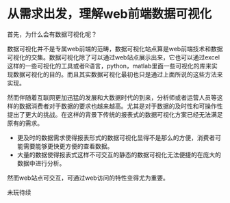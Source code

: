 从需求出发，理解web前端数据可视化
===

首先，为什么会有数据可视化呢？

数据可视化并不是专属web前端的范畴，数据可视化站点算是web前端技术和数据可视化的交集。数据可视化除了可以通过web站点展示出来，它也可以通过excel这样的一些可视化的工具或者R语言，python，matlab里面一些可视化的库来实现数据可视化的目的。而且其实数据可视化最初也只是通过上面所说的这些方法来实现。

然而伴随着互联网更加迅猛的发展和大数据时代的到来，分析师或者运营人员等这样的数据消费者对于数据的要求也越来越高。尤其是对于数据的及时性和可操作性提出了更大的挑战。在这样的背景下传统的报表式的数据可视化方案已经无法满足原有的需求。

- 更及时的数据需求使得报表形式的数据可视化显得不是那么的方便，消费者可能需要能够更快更方便的查看数据。
- 大量的数据使得报表式这样不可交互的静态的数据可视化无法便捷的在庞大的数据中进行分析。

然而web站点可交互，可通过web访问的特性变得尤为重要。


未玩待续